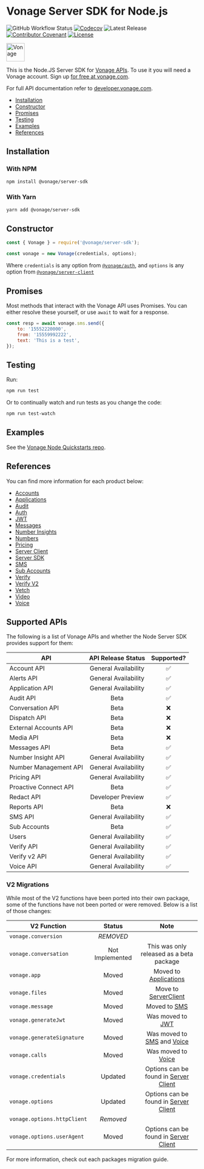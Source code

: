 # Vonage Server SDK for Node.js

![GitHub Workflow Status](https://img.shields.io/github/actions/workflow/status/vonage/vonage-node-sdk/ci.yml?branch=3.x) [![Codecov](https://img.shields.io/codecov/c/github/vonage/vonage-node-sdk?label=Codecov&logo=codecov&style=flat-square)](https://codecov.io/gh/Vonage/vonage-server-sdk) ![Latest Release](https://img.shields.io/npm/v/@vonage/server-sdk?label=%40vonage%2Fserver-sdk&style=flat-square) [![Contributor Covenant](https://img.shields.io/badge/Contributor%20Covenant-v2.0%20adopted-ff69b4.svg?style=flat-square)](../../CODE_OF_CONDUCT.md) [![License](https://img.shields.io/npm/l/@vonage/accounts?label=License&style=flat-square)][license]

<img src="https://developer.nexmo.com/images/logos/vbc-logo.svg" height="48px" alt="Vonage" />

This is the Node.JS Server SDK for [Vonage APIs](https://www.vonage.com/). To use it you will need a Vonage account. Sign up [for free at vonage.com][signup].

For full API documentation refer to [developer.vonage.com](https://developer.vonage.com/).

* [Installation](#installation)
* [Constructor](#constructor)
* [Promises](#promises)
* [Testing](#testing)
* [Examples](#examples)
* [References](#references)


## Installation

### With NPM

```bash
npm install @vonage/server-sdk
```

### With Yarn

```bash
yarn add @vonage/server-sdk
```

## Constructor

```js
const { Vonage } = require('@vonage/server-sdk');

const vonage = new Vonage(credentials, options);
```

Where `credentials` is any option from [`@vonage/auth`](https://github.com/Vonage/vonage-node-sdk/blob/3.x/packages/auth/README.md#options), and `options` is any option from [`@vonage/server-client`](https://github.com/Vonage/vonage-node-sdk/blob/3.x/packages/server-client/README.md#options)

## Promises

Most methods that interact with the Vonage API uses Promises. You can either resolve these yourself, or use `await` to wait for a response.

```js
const resp = await vonage.sms.send({
    to: '15552220000',
    from: '15559992222',
    text: 'This is a test',
});
```

## Testing

Run:

```bash
npm run test
```

Or to continually watch and run tests as you change the code:

```bash
npm run test-watch
```

## Examples

See the [Vonage Node Quickstarts repo](https://github.com/Vonage/vonage-node-code-snippets).


## References

You can find more information for each product below:

* [Accounts][applications]
* [Applications](https://github.com/Vonage/vonage-node-sdk/blob/3.x/packages/applications/README.md)
* [Audit](https://github.com/Vonage/vonage-node-sdk/blob/3.x/packages/audit/README.md)
* [Auth][auth]
* [JWT][jwt]
* [Messages](https://github.com/Vonage/vonage-node-sdk/blob/3.x/packages/messages/README.md)
* [Number Insights](https://github.com/Vonage/vonage-node-sdk/blob/3.x/packages/number-insights/README.md)
* [Numbers](https://github.com/Vonage/vonage-node-sdk/blob/3.x/packages/numbers/README.md)
* [Pricing](https://github.com/Vonage/vonage-node-sdk/blob/3.x/packages/pricing/README.md)
* [Server Client][server-client]
* [Server SDK](https://github.com/Vonage/vonage-node-sdk/blob/3.x/packages/server-sdk/README.md)
* [SMS][sms]
* [Sub Accounts](https://github.com/Vonage/vonage-node-sdk/blob/3.x/packages/subaccounts/README.md)
* [Verify](https://github.com/Vonage/vonage-node-sdk/blob/3.x/packages/verify/README.md)
* [Verify V2](https://github.com/Vonage/vonage-node-sdk/blob/3.x/packages/verify2/README.md)
* [Vetch](https://github.com/Vonage/vonage-node-sdk/blob/3.x/packages/vetch/README.md)
* [Video](https://github.com/Vonage/vonage-node-sdk/blob/3.x/packages/video/README.md)
* [Voice][voice]

## Supported APIs

The following is a list of Vonage APIs and whether the Node Server SDK provides support for them:

| API                   |  API Release Status  | Supported? |
|-----------------------|:--------------------:|:----------:|
| Account API           | General Availability |     ✅     |
| Alerts API            | General Availability |     ✅     |
| Application API       | General Availability |     ✅     |
| Audit API             |         Beta         |     ✅     |
| Conversation API      |         Beta         |     ❌     |
| Dispatch API          |         Beta         |     ❌     |
| External Accounts API |         Beta         |     ❌     |
| Media API             |         Beta         |     ❌     |
| Messages API          |         Beta         |     ✅     |
| Number Insight API    | General Availability |     ✅     |
| Number Management API | General Availability |     ✅     |
| Pricing API           | General Availability |     ✅     |
| Proactive Connect API |          Beta        |     ✅     |
| Redact API            |  Developer Preview   |     ✅     |
| Reports API           |         Beta         |     ❌     |
| SMS API               | General Availability |     ✅     |
| Sub Accounts          |         Beta         |     ✅     |
| Users                 | General Availability |     ✅     |
| Verify API            | General Availability |     ✅     |
| Verify v2 API         | General Availability |     ✅     |
| Voice API             | General Availability |     ✅     |

### V2 Migrations

While most of the V2 functions have been ported into their own package, some of the functions have not been ported or were removed. Below is a list of those changes:

| V2 Function                 | Status          | Note                                                   |
|-----------------------------|:---------------:|:------------------------------------------------------:|
| `vonage.conversion`         | _REMOVED_       |                                                        |
| `vonage.conversation`       | Not Implemented | This was only released as a beta package               |
| `vonage.app`                | Moved           | Moved to [Applications][applications]                  |
| `vonage.files`              | Moved           | Move to [ServerClient][server-client]                  |
| `vonage.message`            | Moved           | Moved to [SMS][sms]                                    |
| `vonage.generateJwt`        | Moved           | Was moved to [JWT][jwt]                                |
| `vonage.generateSignature`  | Moved           | Was moved to [SMS][sms] and [Voice][voice]             |
| `vonage.calls`              | Moved           | Was moved to [Voice][voice]                            |
| `vonage.credentials`        | Updated         | Options can be found in [Server Client][server-client] |
| `vonage.options`            | Updated         | Options can be found in [Server Client][server-client] |
| `vonage.options.httpClient` | _Removed_       |                                                        |
| `vonage.options.userAgent`  | Moved           | Options can be found in [Server Client][server-client] |

For more information, check out each packages migration guide.

[applications]: https://github.com/Vonage/vonage-node-sdk/blob/3.x/packages/applications/README.md
[auth]: https://github.com/Vonage/vonage-node-sdk/blob/3.x/packages/auth/README.md
[sms]: https://github.com/Vonage/vonage-node-sdk/blob/3.x/packages/sms/README.md
[server-client]: https://github.com/Vonage/vonage-node-sdk/blob/3.x/packages/server-client/README.md
[jwt]: https://github.com/Vonage/vonage-node-sdk/blob/3.x/packages/jwt/README.md
[voice]: https://github.com/Vonage/vonage-node-sdk/blob/3.x/packages/voice/README.md
[signup]: https://dashboard.nexmo.com/sign-up?utm_source=DEV_REL&utm_medium=github&utm_campaign=node-server-sdk
[license]: LICENSE.txt

